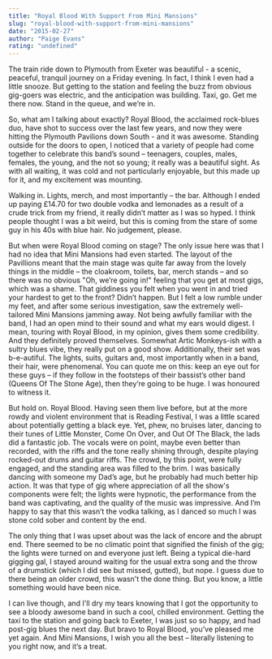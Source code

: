 ```yaml
---
title: "Royal Blood With Support From Mini Mansions"
slug: "royal-blood-with-support-from-mini-mansions"
date: "2015-02-27"
author: "Paige Evans"
rating: "undefined"
---
```


The train ride down to Plymouth from Exeter was beautiful - a scenic, peaceful, tranquil journey on a Friday evening. In fact, I think I even had a little snooze. But getting to the station and feeling the buzz from obvious gig-goers was electric, and the anticipation was building. Taxi, go. Get me there now. Stand in the queue, and we’re in.

So, what am I talking about exactly? Royal Blood, the acclaimed rock-blues duo, have shot to success over the last few years, and now they were hitting the Plymouth Pavilions down South - and it was awesome. Standing outside for the doors to open, I noticed that a variety of people had come together to celebrate this band’s sound – teenagers, couples, males, females, the young, and the not so young; it really was a beautiful sight. As with all waiting, it was cold and not particularly enjoyable, but this made up for it, and my excitement was mounting.

Walking in. Lights, merch, and most importantly – the bar. Although I ended up paying £14.70 for two double vodka and lemonades as a result of a crude trick from my friend, it really didn’t matter as I was so hyped. I think people thought I was a bit weird, but this is coming from the stare of some guy in his 40s with blue hair. No judgement, please.

But when were Royal Blood coming on stage? The only issue here was that I had no idea that Mini Mansions had even started. The layout of the Pavillions meant that the main stage was quite far away from the lovely things in the middle – the cloakroom, toilets, bar, merch stands – and so there was no obvious "Oh, we’re going in!" feeling that you get at most gigs, which was a shame. That giddiness you felt when you went in and tried your hardest to get to the front? Didn’t happen. But I felt a low rumble under my feet, and after some serious investigation, saw the extremely well-tailored Mini Mansions jamming away. Not being awfully familiar with the band, I had an open mind to their sound and what my ears would digest. I mean, touring with Royal Blood, in my opinion, gives them some credibility. And they definitely proved themselves. Somewhat Artic Monkeys-ish with a sultry blues vibe, they really put on a good show. Additionally, their set was b-e-autiful. The lights, suits, guitars and, most importantly when in a band, their hair, were phenomenal. You can quote me on this: keep an eye out for these guys – if they follow in the footsteps of their bassist’s other band (Queens Of The Stone Age), then they’re going to be huge. I was honoured to witness it.

But hold on. Royal Blood. Having seen them live before, but at the more rowdy and violent environment that is Reading Festival, I was a little scared about potentially getting a black eye. Yet, phew, no bruises later, dancing to their tunes of Little Monster, Come On Over, and Out Of The Black, the lads did a fantastic job. The vocals were on point, maybe even better than recorded, with the riffs and the tone really shining through, despite playing rocked-out drums and guitar riffs. The crowd, by this point, were fully engaged, and the standing area was filled to the brim. I was basically dancing with someone my Dad’s age, but he probably had much better hip action. It was that type of gig where appreciation of all the show's components were felt; the lights were hypnotic, the performance from the band was captivating, and the quality of the music was impressive. And I’m happy to say that this wasn’t the vodka talking, as I danced so much I was stone cold sober and content by the end.

The only thing that I was upset about was the lack of encore and the abrupt end. There seemed to be no climatic point that signified the finish of the gig; the lights were turned on and everyone just left. Being a typical die-hard gigging gal, I stayed around waiting for the usual extra song and the throw of a drumstick (which I did see but missed, gutted), but nope. I guess due to there being an older crowd, this wasn't the done thing. But you know, a little something would have been nice.

I can live though, and I'll dry my tears knowing that I got the opportunity to see a bloody awesome band in such a cool, chilled environment. Getting the taxi to the station and going back to Exeter, I was just so so happy, and had post-gig blues the next day. But bravo to Royal Blood, you’ve pleased me yet again. And Mini Mansions, I wish you all the best – literally listening to you right now, and it’s a treat.

